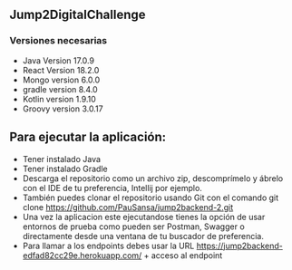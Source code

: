 ## Jump2DigitalChallenge

### Versiones necesarias

* Java Version 17.0.9
* React Version 18.2.0
* Mongo version 6.0.0
* gradle version 8.4.0 
* Kotlin version 1.9.10
* Groovy version 3.0.17

## Para ejecutar la aplicación: 

* Tener instalado Java
* Tener instalado Gradle
* Descarga el repositorio como un archivo zip, descomprímelo y
  ábrelo con el IDE de tu preferencia, Intellij por ejemplo.
* También puedes clonar el repositorio usando Git con el comando git clone https://github.com/PauSansa/jump2backend-2.git
* Una vez la aplicacion este ejecutandose tienes la opción de usar entornos de prueba como
  pueden ser Postman, Swagger o directamente desde una ventana de tu buscador de preferencia.
* Para llamar a los endpoints debes usar la URL https://jump2backend-edfad82cc29e.herokuapp.com/ + acceso al endpoint